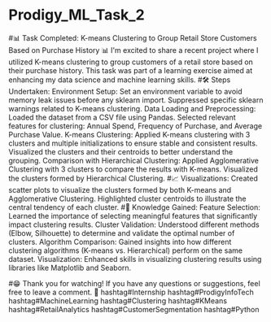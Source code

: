 # Prodigy_ML_Task_2
#📊 Task Completed: K-means Clustering to Group Retail Store Customers Based on Purchase History 📊 I'm excited to share a recent project where I utilized K-means clustering to group customers of a retail store based on their purchase history. This task was part of a learning exercise aimed at enhancing my data science and machine learning skills. #🛠️ Steps Undertaken: Environment Setup: Set an environment variable to avoid memory leak issues before any sklearn import. Suppressed specific sklearn warnings related to K-means clustering. Data Loading and Preprocessing: Loaded the dataset from a CSV file using Pandas. Selected relevant features for clustering: Annual Spend, Frequency of Purchase, and Average Purchase Value. K-means Clustering: Applied K-means clustering with 3 clusters and multiple initializations to ensure stable and consistent results. Visualized the clusters and their centroids to better understand the grouping. Comparison with Hierarchical Clustering: Applied Agglomerative Clustering with 3 clusters to compare the results with K-means. Visualized the clusters formed by Hierarchical Clustering. #📈 Visualizations: Created scatter plots to visualize the clusters formed by both K-means and Agglomerative Clustering. Highlighted cluster centroids to illustrate the central tendency of each cluster. #🧠 Knowledge Gained: Feature Selection: Learned the importance of selecting meaningful features that significantly impact clustering results. Cluster Validation: Understood different methods (Elbow, Silhouette) to determine and validate the optimal number of clusters. Algorithm Comparison: Gained insights into how different clustering algorithms (K-means vs. Hierarchical) perform on the same dataset. Visualization: Enhanced skills in visualizing clustering results using libraries like Matplotlib and Seaborn.

#😁 Thank you for watching! If you have any questions or suggestions, feel free to leave a comment. 🤝 hashtag#Internship hashtag#ProdigyInfoTech hashtag#MachineLearning hashtag#Clustering hashtag#KMeans hashtag#RetailAnalytics hashtag#CustomerSegmentation hashtag#Python
